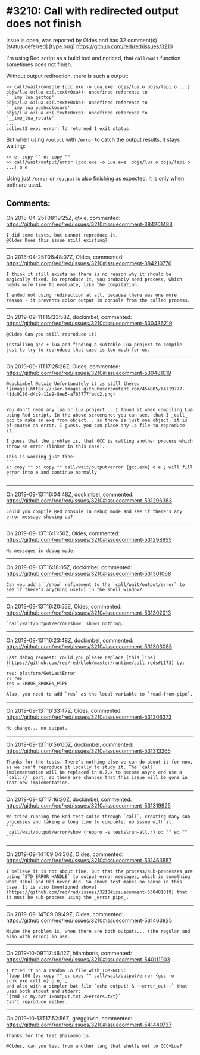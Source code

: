 
#3210: Call with redirected output does not finish
================================================================================
Issue is open, was reported by Oldes and has 32 comment(s).
[status.deferred] [type.bug]
<https://github.com/red/red/issues/3210>

I'm using Red script as a build tool and noticed, that `call/wait` function sometimes does not finish.

Without output redirection, there is such a output:
```
>> call/wait/console {gcc.exe -o Lua.exe  objs/lua.o objs/lapi.o ...}
objs/lua.o:lua.c:(.text+0xa4): undefined reference to `__imp_lua_gettop'
objs/lua.o:lua.c:(.text+0xbb): undefined reference to `__imp_lua_pushcclosure'
objs/lua.o:lua.c:(.text+0xcd): undefined reference to `__imp_lua_rotate'
...
collect2.exe: error: ld returned 1 exit status
```
But when using `/output` with `/error` to catch the output results, it stays waiting:
```
>> e: copy "" o: copy ""
>> call/wait/output/error {gcc.exe -o Lua.exe  objs/lua.o objs/lapi.o ...} o e
```
Using just `/error` or `/output` is also finishing as expected. It is only when both are used.


Comments:
--------------------------------------------------------------------------------

On 2018-04-25T08:19:25Z, qtxie, commented:
<https://github.com/red/red/issues/3210#issuecomment-384201488>

    I did some tests, but cannot reproduce it. 
    @Oldes Does this issue still existing? 

--------------------------------------------------------------------------------

On 2018-04-25T08:48:07Z, Oldes, commented:
<https://github.com/red/red/issues/3210#issuecomment-384210776>

    I think it still exists as there is no reason why it should be magically fixed. To reproduce it, you probably need process, which needs more time to evaluate, like the compilation.
    
    I ended not using redirection at all, because there was one more reason - it prevents color output in console from the called process.

--------------------------------------------------------------------------------

On 2019-09-11T15:33:58Z, dockimbel, commented:
<https://github.com/red/red/issues/3210#issuecomment-530436219>

    @Oldes Can you still reproduce it? 
    
    Installing gcc + lua and finding a suitable Lua project to compile just to try to reproduce that case is too much for us.

--------------------------------------------------------------------------------

On 2019-09-11T17:25:26Z, Oldes, commented:
<https://github.com/red/red/issues/3210#issuecomment-530481019>

    @dockimbel @qtxie Unfortunately it is still there:
    ![image](https://user-images.githubusercontent.com/454805/64719777-41dc9180-d4c9-11e9-8ee5-a765777fedc2.png)
    
    
    You don't need any lua or lua project... I found it when compiling Lua using Red script. In the above screenshot you can see, that I _call_ gcc to make an exe from object... as there is just one object, it is of course an error. I guess. you can place any .o file to reproduce it.
    
    I guess that the problem is, that GCC is calling another process which throw an error (linker in this case).
    
    This is working just fine:
    ```
    e: copy "" o: copy "" call/wait/output/error {gcc.exe} o e ; will fill error into e and continue normally
    ```

--------------------------------------------------------------------------------

On 2019-09-13T16:04:48Z, dockimbel, commented:
<https://github.com/red/red/issues/3210#issuecomment-531296383>

    Could you compile Red console in debug mode and see if there's any error message showing up?

--------------------------------------------------------------------------------

On 2019-09-13T16:11:50Z, Oldes, commented:
<https://github.com/red/red/issues/3210#issuecomment-531298955>

    No messages in debug mode.

--------------------------------------------------------------------------------

On 2019-09-13T16:18:05Z, dockimbel, commented:
<https://github.com/red/red/issues/3210#issuecomment-531301068>

    Can you add a `/show` refinement to the `call/wait/output/error` to see if there's anything useful in the shell window?

--------------------------------------------------------------------------------

On 2019-09-13T16:20:55Z, Oldes, commented:
<https://github.com/red/red/issues/3210#issuecomment-531302013>

    `call/wait/output/error/show` shows nothing.

--------------------------------------------------------------------------------

On 2019-09-13T16:23:48Z, dockimbel, commented:
<https://github.com/red/red/issues/3210#issuecomment-531303085>

    Last debug request: could you please replace [this line](https://github.com/red/red/blob/master/runtime/call.reds#L173) by:
    ```
    res: platform/GetLastError
    ?? res
    res = ERROR_BROKEN_PIPE
    ```
    Also, you need to add `res` as the local variable to `read-from-pipe`.

--------------------------------------------------------------------------------

On 2019-09-13T16:33:47Z, Oldes, commented:
<https://github.com/red/red/issues/3210#issuecomment-531306373>

    No change... no output.

--------------------------------------------------------------------------------

On 2019-09-13T16:56:00Z, dockimbel, commented:
<https://github.com/red/red/issues/3210#issuecomment-531313265>

    Thanks for the tests. There's nothing else we can do about it for now, as we can't reproduce it locally to study it. The `call` implementation will be replaced in 0.7.x to become async and use a `call://` port, so there are chances that this issue will be gone in that new implementation.

--------------------------------------------------------------------------------

On 2019-09-13T17:16:20Z, dockimbel, commented:
<https://github.com/red/red/issues/3210#issuecomment-531319925>

    We tried running the Red test suite through `call`, creating many sub-processes and taking a long time to complete: no issue with it.
    ```
     call/wait/output/error/show {rebpro -s tests\run-all.r} o: "" e: ""
    ```

--------------------------------------------------------------------------------

On 2019-09-14T09:04:30Z, Oldes, commented:
<https://github.com/red/red/issues/3210#issuecomment-531463557>

    I believe it is not about time, but that the process/sub-processes are using `STD_ERROR_HANDLE` to output error messages, which is something what Rebol and Red never did. So above test makes no sense in this case. It is also [mentioned above](https://github.com/red/red/issues/3210#issuecomment-530481019) that it must be sub-process using the _error pipe_.
    

--------------------------------------------------------------------------------

On 2019-09-14T09:09:49Z, Oldes, commented:
<https://github.com/red/red/issues/3210#issuecomment-531463825>

    Maybe the problem is, when there are both outputs... (the regular and also with error) in use.

--------------------------------------------------------------------------------

On 2019-10-09T17:46:12Z, hiiamboris, commented:
<https://github.com/red/red/issues/3210#issuecomment-540111903>

    I tried it on a random .o file with TDM-GCC5:
    `loop 100 [o: copy "" e: copy "" call/wait/output/error {gcc -o junk.exe crt1.o} o e]`,
    and also with a simpler bat file `echo output! & ~~error_out~~` that uses both stdout and stderr:
    `{cmd /c my.bat 1>output.txt 2>errors.txt}`
    Can't reproduce either.

--------------------------------------------------------------------------------

On 2019-10-13T17:52:56Z, greggirwin, commented:
<https://github.com/red/red/issues/3210#issuecomment-541440737>

    Thanks for the test @hiiamboris.
    
    @Oldes, can you test from another lang that shells out to GCC+Lua?

